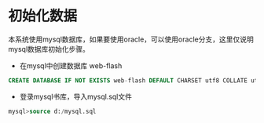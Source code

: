 # 初始化数据

本系统使用mysql数据库，如果要使用oracle，可以使用oracle分支，这里仅说明mysql数据库初始化步骤。

- 在mysql中创建数据库 web-flash

```sql
CREATE DATABASE IF NOT EXISTS web-flash DEFAULT CHARSET utf8 COLLATE utf8_general_ci;

```

- 登录mysql书库，导入mysql.sql文件

```sql
mysql>source d:/mysql.sql
```
